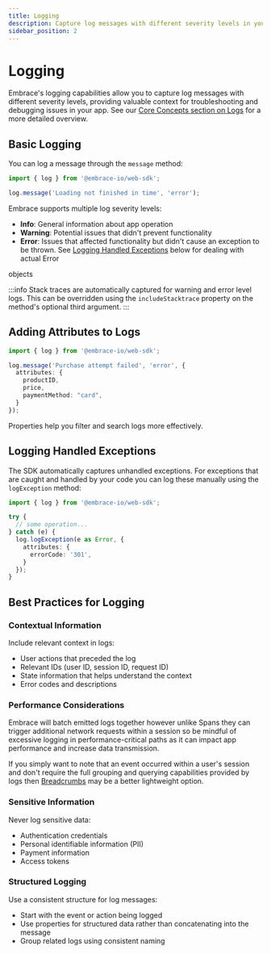 ```yaml
---
title: Logging
description: Capture log messages with different severity levels in your web app
sidebar_position: 2
---
```


# Logging

Embrace's logging capabilities allow you to capture log messages with different severity levels, providing valuable
context for troubleshooting and debugging issues in your app. See our
[Core Concepts section on Logs](/web/core-concepts/logs.md) for a more detailed overview.

## Basic Logging

You can log a message through the `message` method:

```typescript
import { log } from '@embrace-io/web-sdk';

log.message('Loading not finished in time', 'error');
```

Embrace supports multiple log severity levels:

- **Info**: General information about app operation
- **Warning**: Potential issues that didn't prevent functionality
- **Error**: Issues that affected functionality but didn't cause an exception to be thrown. See
[Logging Handled Exceptions](#logging-handled-exceptions) below for dealing with actual Error  

objects

:::info
Stack traces are automatically captured for warning and error level logs. This can be overridden using the
`includeStacktrace` property on the method's optional third argument.
:::

## Adding Attributes to Logs

```typescript
import { log } from '@embrace-io/web-sdk';

log.message('Purchase attempt failed', 'error', {
  attributes: {
    productID,
    price,
    paymentMethod: "card",
  }
});
```

Properties help you filter and search logs more effectively.

## Logging Handled Exceptions

The SDK automatically captures unhandled exceptions. For exceptions that are caught and handled by your code you can
log these manually using the `logException` method:

```typescript
import { log } from '@embrace-io/web-sdk';

try {
  // some operation...
} catch (e) {
  log.logException(e as Error, {
    attributes: {
      errorCode: '301',
    }
  });
}
```

## Best Practices for Logging

### Contextual Information

Include relevant context in logs:

- User actions that preceded the log
- Relevant IDs (user ID, session ID, request ID)
- State information that helps understand the context
- Error codes and descriptions

### Performance Considerations

Embrace will batch emitted logs together however unlike Spans they can trigger additional network requests within a
session so be mindful of excessive logging in performance-critical paths as it can impact app performance and increase
data transmission.

If you simply want to note that an event occurred within a user's session and don't require the full grouping and
querying capabilities provided by logs then [Breadcrumbs](/web/manual-instrumentation/breadcrumbs.md) may be a
better lightweight option.

### Sensitive Information

Never log sensitive data:

- Authentication credentials
- Personal identifiable information (PII)
- Payment information
- Access tokens

### Structured Logging

Use a consistent structure for log messages:

- Start with the event or action being logged
- Use properties for structured data rather than concatenating into the message
- Group related logs using consistent naming
